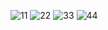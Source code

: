 ![11](https://github.com/JinKim04/Yejin/assets/163394442/5f2d4ac6-c162-4fe9-93d7-6e58cc744e6c)
![22](https://github.com/JinKim04/Yejin/assets/163394442/7b460368-fbeb-4af2-ac11-04749a6e3927)
![33](https://github.com/JinKim04/Yejin/assets/163394442/509c4c8c-710a-4a71-97e7-a1ba3029e57d)
![44](https://github.com/JinKim04/Yejin/assets/163394442/4a67b7c5-eb4e-4815-b05e-ffd2ecf17d80)

